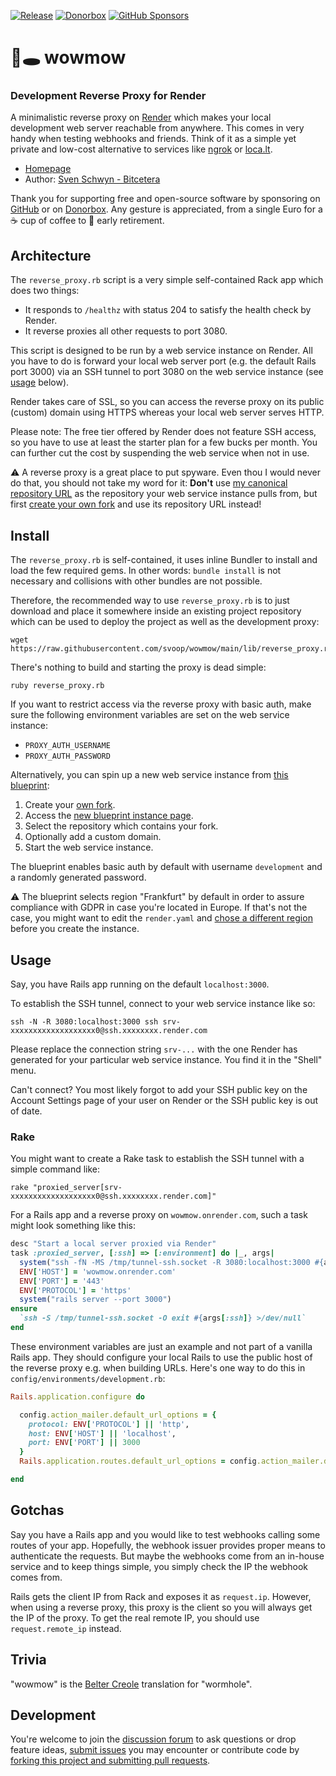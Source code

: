 [![Release](https://img.shields.io/github/v/release/svoop/wowmow.svg?style=flat)](https://github.com/svoop/wowmow/releases)
[![Donorbox](https://img.shields.io/badge/donate-on_donorbox-yellow.svg)](https://donorbox.org/bitcetera)
[![GitHub Sponsors](https://img.shields.io/github/sponsors/svoop.svg)](https://github.com/sponsors/svoop)

# 🐛🕳️ wowmow

### Development Reverse Proxy for Render

A minimalistic reverse proxy on [Render](https://render.com) which makes your local development web server reachable from anywhere. This comes in very handy when testing webhooks and friends. Think of it as a simple yet private and low-cost alternative to services like [ngrok](https://ngrok.com) or [loca.lt](https://loca.lt).

* [Homepage](https://github.com/svoop/wowmow)
* Author: [Sven Schwyn - Bitcetera](https://bitcetera.com)

Thank you for supporting free and open-source software by sponsoring on [GitHub](https://github.com/sponsors/svoop) or on [Donorbox](https://donorbox.com/bitcetera). Any gesture is appreciated, from a single Euro for a ☕️ cup of coffee to 🍹 early retirement.

## Architecture

The `reverse_proxy.rb` script is a very simple self-contained Rack app which does two things:

* It responds to `/healthz` with status 204 to satisfy the health check by Render.
* It reverse proxies all other requests to port 3080.

This script is designed to be run by a web service instance on Render. All you have to do is forward your local web server port (e.g. the default Rails port 3000) via an SSH tunnel to port 3080 on the web service instance (see [usage](#usage) below).

Render takes care of SSL, so you can access the reverse proxy on its public (custom) domain using HTTPS whereas your local web server serves HTTP.

Please note: The free tier offered by Render does not feature SSH access, so you have to use at least the starter plan for a few bucks per month. You can further cut the cost by suspending the web service when not in use.

⚠️ A reverse proxy is a great place to put spyware. Even thou I would never do that, you should not take my word for it: **Don't** use [my canonical repository URL](https://github.com/svoop/wowmow) as the repository your web service instance pulls from, but first [create your own fork](https://github.com/svoop/wowmow/fork) and use its repository URL instead!

## Install

The `reverse_proxy.rb` is self-contained, it uses inline Bundler to install and load the few required gems. In other words: `bundle install` is not necessary and collisions with other bundles are not possible.

Therefore, the recommended way to use `reverse_proxy.rb` is to just download and place it somewhere inside an existing project repository which can be used to deploy the project as well as the development proxy:

```
wget https://raw.githubusercontent.com/svoop/wowmow/main/lib/reverse_proxy.rb
```

There's nothing to build and starting the proxy is dead simple:

```
ruby reverse_proxy.rb
```

If you want to restrict access via the reverse proxy with basic auth, make sure the following environment variables are set on the web service instance:

* `PROXY_AUTH_USERNAME`
* `PROXY_AUTH_PASSWORD`

Alternatively, you can spin up a new web service instance from [this blueprint](https://raw.githubusercontent.com/svoop/wowmow/main/render.yaml):

1. Create your [own fork](https://github.com/svoop/wowmow/fork).
2. Access the [new blueprint instance page](https://dashboard.render.com/select-repo?type=blueprint).
3. Select the repository which contains your fork.
4. Optionally add a custom domain.
5. Start the web service instance.

The blueprint enables basic auth by default with username `development` and a randomly generated password.

⚠️ The blueprint selects region "Frankfurt" by default in order to assure compliance with GDPR in case you're located in Europe. If that's not the case, you might want to edit the `render.yaml` and [chose a different region](https://docs.render.com/blueprint-spec#region) before you create the instance.

## Usage

Say, you have Rails app running on the default `localhost:3000`.

To establish the SSH tunnel, connect to your web service instance like so:

```
ssh -N -R 3080:localhost:3000 ssh srv-xxxxxxxxxxxxxxxxxxx0@ssh.xxxxxxxx.render.com
```

Please replace the connection string `srv-...` with the one Render has generated for your particular web service instance. You find it in the "Shell" menu.

Can't connect? You most likely forgot to add your SSH public key on the Account Settings page of your user on Render or the SSH public key is out of date.

### Rake

You might want to create a Rake task to establish the SSH tunnel with a simple command like:

```
rake "proxied_server[srv-xxxxxxxxxxxxxxxxxxx0@ssh.xxxxxxxx.render.com]"
```

For a Rails app and a reverse proxy on `wowmow.onrender.com`, such a task might look something like this:

```ruby
desc "Start a local server proxied via Render"
task :proxied_server, [:ssh] => [:environment] do |_, args|
  system("ssh -fN -MS /tmp/tunnel-ssh.socket -R 3080:localhost:3000 #{args[:ssh]}")
  ENV['HOST'] = 'wowmow.onrender.com'
  ENV['PORT'] = '443'
  ENV['PROTOCOL'] = 'https'
  system("rails server --port 3000")
ensure
  `ssh -S /tmp/tunnel-ssh.socket -O exit #{args[:ssh]} >/dev/null`
end
```

These environment variables are just an example and not part of a vanilla Rails app. They should configure your local Rails to use the public host of the reverse proxy e.g. when building URLs. Here's one way to do this in `config/environments/development.rb`:

```ruby
Rails.application.configure do

  config.action_mailer.default_url_options = {
    protocol: ENV['PROTOCOL'] || 'http',
    host: ENV['HOST'] || 'localhost',
    port: ENV['PORT'] || 3000
  }
  Rails.application.routes.default_url_options = config.action_mailer.default_url_options

end
```

## Gotchas

Say you have a Rails app and you would like to test webhooks calling some routes of your app. Hopefully, the webhook issuer provides proper means to authenticate the requests. But maybe the webhooks come from an in-house service and to keep things simple, you simply check the IP the webhook comes from.

Rails gets the client IP from Rack and exposes it as `request.ip`. However, when using a reverse proxy, this proxy is the client so you will always get the IP of the proxy. To get the real remote IP, you should use `request.remote_ip` instead.

## Trivia

"wowmow" is the [Belter Creole](https://en.wikipedia.org/wiki/Belter_Creole) translation for "wormhole".

## Development

You're welcome to join the [discussion forum](https://github.com/svoop/wowmow/discussions) to ask questions or drop feature ideas, [submit issues](https://github.com/svoop/wowmow/issues) you may encounter or contribute code by [forking this project and submitting pull requests](https://docs.github.com/en/get-started/quickstart/fork-a-repo).
